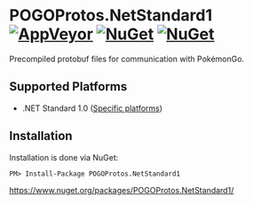 # POGOProtos.NetStandard1 [![AppVeyor](https://img.shields.io/appveyor/ci/AeonLucid/pogoprotos-netstandard1/master.svg?maxAge=60)](https://ci.appveyor.com/project/AeonLucid/pogoprotos-netstandard1)  [![NuGet](https://img.shields.io/nuget/v/POGOProtos.NetStandard1.svg?maxAge=60)](https://www.nuget.org/packages/POGOProtos.NetStandard1) [![NuGet](https://img.shields.io/nuget/vpre/POGOProtos.NetStandard1.svg?maxAge=60)](https://www.nuget.org/packages/POGOProtos.NetStandard1)

Precompiled protobuf files for communication with PokémonGo.

## Supported Platforms

* .NET Standard 1.0 ([Specific platforms](https://github.com/dotnet/corefx/blob/master/Documentation/architecture/net-platform-standard.md#mapping-the-net-platform-standard-to-platforms))

## Installation
Installation is done via NuGet:

    PM> Install-Package POGOProtos.NetStandard1
    
https://www.nuget.org/packages/POGOProtos.NetStandard1/
